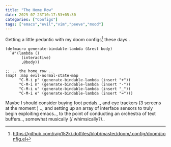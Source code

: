 ```yaml
---
title: "The Home Row"
date: 2025-07-23T10:17:53+05:30
categories: ["Configs"]
tags: ["emacs","evil","vim","peeve","mood"]
---
```


Getting a little pedantic with my doom configs[^1] these days..  

``` elisp
(defmacro generate-bindable-lambda (&rest body)
  `#'(lambda ()
       (interactive)
       ,@body))

;; .. the home row ..
(map! :map evil-normal-state-map
      "C-M-i p" (generate-bindable-lambda (insert "+"))
      "C-M-i n" (generate-bindable-lambda (insert "-"))
      "C-M-i u" (generate-bindable-lambda (insert "_"))
      "C-M-i e" (generate-bindable-lambda (insert "=")))
```

Maybe I should consider buying foot pedals..,  and eye trackers (3 screens at the moment ) ..,  and setting up an array of interface sensors to truly begin exploiting emacs..,
to the point of conducting an orchestra of text buffers.., somewhat musically (/ whimsically?)..

[^1]: https://github.com/rajp152k/.dotfiles/blob/master/doom/.config/doom/config.el
